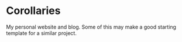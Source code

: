 # Corollaries

My personal website and blog. Some of this may make a good starting template for a similar project.
